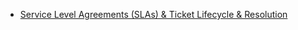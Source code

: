 - [Service Level Agreements (SLAs) & Ticket Lifecycle & Resolution](https://github.com/garrynwong/ticket-lifecycle-and-resolution)
